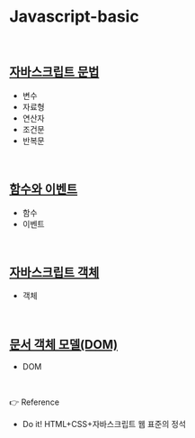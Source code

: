 # Javascript-basic

<br>

## [자바스크립트 문법](https://github.com/kkimke/TIL/tree/master/list/javascript/js-basic/js-syntax)

- 변수
- 자료형
- 연산자
- 조건문
- 반복문

<br>

## [함수와 이벤트](https://github.com/kkimke/TIL/tree/master/list/javascript/js-basic/js-function)

- 함수
- 이벤트

<br>

## [자바스크립트 객체](https://github.com/kkimke/TIL/tree/master/list/javascript/js-basic/js-object)

- 객체

<br>

## [문서 객체 모델(DOM)]()

- DOM

<br>

👉 Reference

- Do it! HTML+CSS+자바스크립트 웹 표준의 정석
